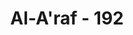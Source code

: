 ---
title: "Al-A'raf - 192"
no: 192
arabic_no: ١٩٢
ayah: وَلَا يَسْتَطِيْعُوْنَ لَهُمْ نَصْرًا وَّلَآ اَنْفُسَهُمْ يَنْصُرُوْنَ
translation: "Dan (berhala) itu tidak dapat memberikan pertolongan kepada penyembahnya, dan kepada dirinya sendiri pun mereka tidak dapat memberi pertolongan."
tafsir: "Ayat ini seperti ayat-ayat yang lalu menggambarkan penyembah-penyembah berhala pada umumnya, termasuk kemusyrikan Arab Mekah. Allah menjelaskan bahwa sembahan-sembahan kaum musyrikin itu tidak punya kesanggupan apa-apa, baik dalam memberi pertolongan terhadap diri mereka sendiri, ketika terjadi serangan dari musuh kepada penyembah-penyembah itu, ataupun mereka ditimpa oleh malapetaka, patung-patung itu tidak dapat memberikan pertolongan. Bahkan bila ada seseorang mengotori patung-patung itu atau mencuri perhiasannya, niscaya patung itu tidak dapat membela dirinya sendiri. Demikianlah patung-patung itu hanya disembah dan dibela, tetapi menyembah itu tak dapat imbalan apa-apa dari patung itu."
---
